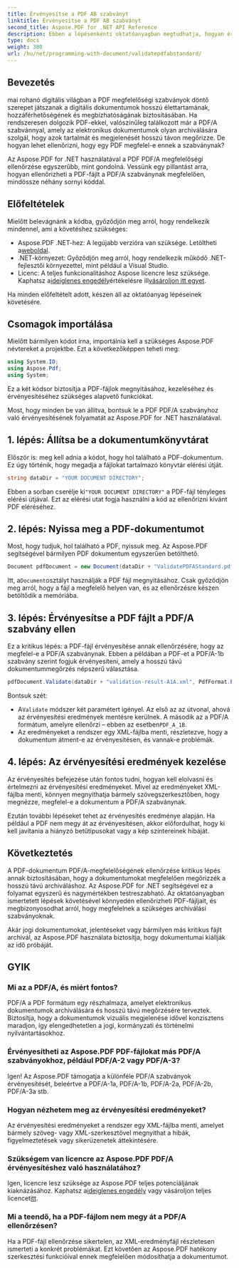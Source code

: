 ```yaml
---
title: Érvényesítse a PDF AB szabványt
linktitle: Érvényesítse a PDF AB szabványt
second_title: Aspose.PDF for .NET API Reference
description: Ebben a lépésenkénti oktatóanyagban megtudhatja, hogyan érvényesíthet PDF PDF/A-1b szabványhoz az Aspose.PDF for .NET használatával. Biztosítsa a megfelelőséget a hosszú távú archiváláshoz.
type: docs
weight: 380
url: /hu/net/programming-with-document/validatepdfabstandard/
---
```

## Bevezetés

mai rohanó digitális világban a PDF megfelelőségi szabványok döntő szerepet játszanak a digitális dokumentumok hosszú élettartamának, hozzáférhetőségének és megbízhatóságának biztosításában. Ha rendszeresen dolgozik PDF-ekkel, valószínűleg találkozott már a PDF/A szabvánnyal, amely az elektronikus dokumentumok olyan archiválására szolgál, hogy azok tartalmát és megjelenését hosszú távon megőrizze. De hogyan lehet ellenőrizni, hogy egy PDF megfelel-e ennek a szabványnak?

Az Aspose.PDF for .NET használatával a PDF PDF/A megfelelőségi ellenőrzése egyszerűbb, mint gondolná. Vessünk egy pillantást arra, hogyan ellenőrizheti a PDF-fájlt a PDF/A szabványnak megfelelően, mindössze néhány sornyi kóddal. 


## Előfeltételek

Mielőtt belevágnánk a kódba, győződjön meg arról, hogy rendelkezik mindennel, ami a követéshez szükséges:

-  Aspose.PDF .NET-hez: A legújabb verzióra van szüksége. Letöltheti a[weboldal](https://releases.aspose.com/pdf/net/).
- .NET-környezet: Győződjön meg arról, hogy rendelkezik működő .NET-fejlesztői környezettel, mint például a Visual Studio.
-  Licenc: A teljes funkcionalitáshoz Aspose licencre lesz szüksége. Kaphatsz a[ideiglenes engedély](https://purchase.aspose.com/temporary-license/)értékelésre ill[vásároljon itt egyet](https://purchase.aspose.com/buy).

Ha minden előfeltételt adott, készen áll az oktatóanyag lépéseinek követésére.

## Csomagok importálása

Mielőtt bármilyen kódot írna, importálnia kell a szükséges Aspose.PDF névtereket a projektbe. Ezt a következőképpen teheti meg:

```csharp
using System.IO;
using Aspose.Pdf;
using System;
```

Ez a két kódsor biztosítja a PDF-fájlok megnyitásához, kezeléséhez és érvényesítéséhez szükséges alapvető funkciókat.

Most, hogy minden be van állítva, bontsuk le a PDF PDF/A szabványhoz való érvényesítésének folyamatát az Aspose.PDF for .NET használatával.

## 1. lépés: Állítsa be a dokumentumkönyvtárat

Először is: meg kell adnia a kódot, hogy hol található a PDF-dokumentum. Ez úgy történik, hogy megadja a fájlokat tartalmazó könyvtár elérési útját.

```csharp
string dataDir = "YOUR DOCUMENT DIRECTORY";
```

 Ebben a sorban cserélje ki`"YOUR DOCUMENT DIRECTORY"` a PDF-fájl tényleges elérési útjával. Ezt az elérési utat fogja használni a kód az ellenőrizni kívánt PDF eléréséhez.

## 2. lépés: Nyissa meg a PDF-dokumentumot

Most, hogy tudjuk, hol található a PDF, nyissuk meg. Az Aspose.PDF segítségével bármilyen PDF dokumentum egyszerűen betölthető.

```csharp
Document pdfDocument = new Document(dataDir + "ValidatePDFAStandard.pdf");
```

 Itt, a`Document`osztályt használják a PDF fájl megnyitásához. Csak győződjön meg arról, hogy a fájl a megfelelő helyen van, és az ellenőrzésre készen betöltődik a memóriába.

## 3. lépés: Érvényesítse a PDF fájlt a PDF/A szabvány ellen

Ez a kritikus lépés: a PDF-fájl érvényesítése annak ellenőrzésére, hogy az megfelel-e a PDF/A szabványnak. Ebben a példában a PDF-et a PDF/A-1b szabvány szerint fogjuk érvényesíteni, amely a hosszú távú dokumentummegőrzés népszerű választása.

```csharp
pdfDocument.Validate(dataDir + "validation-result-A1A.xml", PdfFormat.PDF_A_1B);
```

Bontsuk szét:
-  A`Validate` módszer két paramétert igényel. Az első az az útvonal, ahová az érvényesítési eredmények mentésre kerülnek. A második az a PDF/A formátum, amelyre ellenőrzi – ebben az esetben`PDF_A_1B`.
- Az eredményeket a rendszer egy XML-fájlba menti, részletezve, hogy a dokumentum átment-e az érvényesítésen, és vannak-e problémák.

## 4. lépés: Az érvényesítési eredmények kezelése

Az érvényesítés befejezése után fontos tudni, hogyan kell elolvasni és értelmezni az érvényesítési eredményeket. Mivel az eredményeket XML-fájlba menti, könnyen megnyithatja bármely szövegszerkesztőben, hogy megnézze, megfelel-e a dokumentum a PDF/A szabványnak.

Ezután további lépéseket tehet az érvényesítés eredménye alapján. Ha például a PDF nem megy át az érvényesítésen, akkor előfordulhat, hogy ki kell javítania a hiányzó betűtípusokat vagy a kép színtereinek hibáját.

## Következtetés

A PDF-dokumentum PDF/A-megfelelőségének ellenőrzése kritikus lépés annak biztosításában, hogy a dokumentumokat megfelelően megőrizzék a hosszú távú archiváláshoz. Az Aspose.PDF for .NET segítségével ez a folyamat egyszerű és nagymértékben testreszabható. Az oktatóanyagban ismertetett lépések követésével könnyedén ellenőrizheti PDF-fájljait, és megbizonyosodhat arról, hogy megfelelnek a szükséges archiválási szabványoknak.

Akár jogi dokumentumokat, jelentéseket vagy bármilyen más kritikus fájlt archivál, az Aspose.PDF használata biztosítja, hogy dokumentumai kiállják az idő próbáját.

## GYIK

### Mi az a PDF/A, és miért fontos?
PDF/A a PDF formátum egy részhalmaza, amelyet elektronikus dokumentumok archiválására és hosszú távú megőrzésére terveztek. Biztosítja, hogy a dokumentumok vizuális megjelenése idővel konzisztens maradjon, így elengedhetetlen a jogi, kormányzati és történelmi nyilvántartásokhoz.

### Érvényesítheti az Aspose.PDF PDF-fájlokat más PDF/A szabványokhoz, például PDF/A-2 vagy PDF/A-3?
Igen! Az Aspose.PDF támogatja a különféle PDF/A szabványok érvényesítését, beleértve a PDF/A-1a, PDF/A-1b, PDF/A-2a, PDF/A-2b, PDF/A-3a stb.

### Hogyan nézhetem meg az érvényesítési eredményeket?
Az érvényesítési eredményeket a rendszer egy XML-fájlba menti, amelyet bármely szöveg- vagy XML-szerkesztővel megnyithat a hibák, figyelmeztetések vagy sikerüzenetek áttekintésére.

### Szükségem van licencre az Aspose.PDF PDF/A érvényesítéshez való használatához?
 Igen, licencre lesz szüksége az Aspose.PDF teljes potenciáljának kiaknázásához. Kaphatsz a[ideiglenes engedély](https://purchase.aspose.com/temporary-license/) vagy vásároljon teljes licencet[itt](https://purchase.aspose.com/buy).

### Mi a teendő, ha a PDF-fájlom nem megy át a PDF/A ellenőrzésen?
Ha a PDF-fájl ellenőrzése sikertelen, az XML-eredményfájl részletesen ismerteti a konkrét problémákat. Ezt követően az Aspose.PDF hatékony szerkesztési funkcióival ennek megfelelően módosíthatja a dokumentumot.